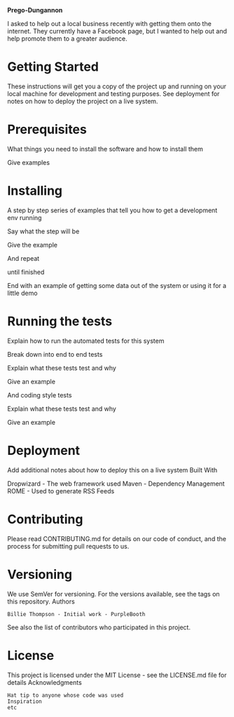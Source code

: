 **Prego-Dungannon**

I asked to help out a local business recently with getting them onto the internet. They currently have a Facebook page, but I wanted to help out and help promote them to a greater audience.

# Getting Started

These instructions will get you a copy of the project up and running on your local machine for development and testing purposes. See deployment for notes on how to deploy the project on a live system.

# Prerequisites

What things you need to install the software and how to install them

Give examples

# Installing

A step by step series of examples that tell you how to get a development env running

Say what the step will be

Give the example

And repeat

until finished

End with an example of getting some data out of the system or using it for a little demo

# Running the tests

Explain how to run the automated tests for this system

Break down into end to end tests

Explain what these tests test and why

Give an example

And coding style tests

Explain what these tests test and why

Give an example

# Deployment

Add additional notes about how to deploy this on a live system
Built With

Dropwizard - The web framework used
Maven - Dependency Management
ROME - Used to generate RSS Feeds

# Contributing

Please read CONTRIBUTING.md for details on our code of conduct, and the process for submitting pull requests to us.

# Versioning

We use SemVer for versioning. For the versions available, see the tags on this repository.
Authors

    Billie Thompson - Initial work - PurpleBooth

See also the list of contributors who participated in this project.

# License

This project is licensed under the MIT License - see the LICENSE.md file for details
Acknowledgments

    Hat tip to anyone whose code was used
    Inspiration
    etc
